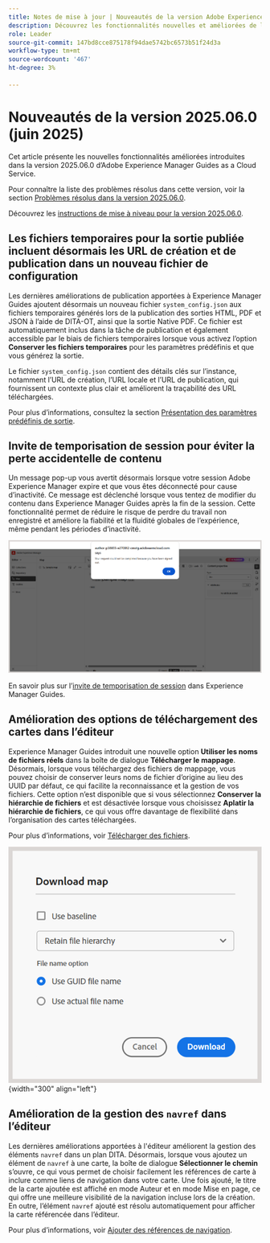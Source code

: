```yaml
---
title: Notes de mise à jour | Nouveautés de la version Adobe Experience Manager Guides 2025.06.0
description: Découvrez les fonctionnalités nouvelles et améliorées de la version 2025.06.0 d’Adobe Experience Manager Guides
role: Leader
source-git-commit: 147bd8cce875178f94dae5742bc6573b51f24d3a
workflow-type: tm+mt
source-wordcount: '467'
ht-degree: 3%

---
```


# Nouveautés de la version 2025.06.0 (juin 2025)

Cet article présente les nouvelles fonctionnalités améliorées introduites dans la version 2025.06.0 d’Adobe Experience Manager Guides as a Cloud Service.

Pour connaître la liste des problèmes résolus dans cette version, voir la section [Problèmes résolus dans la version 2025.06.0](fixed-issues-2025-06-0.md).

Découvrez les [instructions de mise à niveau pour la version 2025.06.0](../release-info/upgrade-instructions-2025-06-0.md).

## Les fichiers temporaires pour la sortie publiée incluent désormais les URL de création et de publication dans un nouveau fichier de configuration

Les dernières améliorations de publication apportées à Experience Manager Guides ajoutent désormais un nouveau fichier `system_config.json` aux fichiers temporaires générés lors de la publication des sorties HTML, PDF et JSON à l’aide de DITA-OT, ainsi que la sortie Native PDF. Ce fichier est automatiquement inclus dans la tâche de publication et également accessible par le biais de fichiers temporaires lorsque vous activez l’option **Conserver les fichiers temporaires** pour les paramètres prédéfinis et que vous générez la sortie.

Le fichier `system_config.json` contient des détails clés sur l’instance, notamment l’URL de création, l’URL locale et l’URL de publication, qui fournissent un contexte plus clair et améliorent la traçabilité des URL téléchargées.

Pour plus d’informations, consultez la section [Présentation des paramètres prédéfinis de sortie](../user-guide/generate-output-understand-presets.md).

## Invite de temporisation de session pour éviter la perte accidentelle de contenu

Un message pop-up vous avertit désormais lorsque votre session Adobe Experience Manager expire et que vous êtes déconnecté pour cause d’inactivité. Ce message est déclenché lorsque vous tentez de modifier du contenu dans Experience Manager Guides après la fin de la session. Cette fonctionnalité permet de réduire le risque de perdre du travail non enregistré et améliore la fiabilité et la fluidité globales de l’expérience, même pendant les périodes d’inactivité.

![](assets/sign-out-prompt.png)

En savoir plus sur l’[invite de temporisation de session](../user-guide/session-timeout-prompt.md) dans Experience Manager Guides.

## Amélioration des options de téléchargement des cartes dans l’éditeur

Experience Manager Guides introduit une nouvelle option **Utiliser les noms de fichiers réels** dans la boîte de dialogue **Télécharger le mappage**. Désormais, lorsque vous téléchargez des fichiers de mappage, vous pouvez choisir de conserver leurs noms de fichier d’origine au lieu des UUID par défaut, ce qui facilite la reconnaissance et la gestion de vos fichiers. Cette option n’est disponible que si vous sélectionnez **Conserver la hiérarchie de fichiers** et est désactivée lorsque vous choisissez **Aplatir la hiérarchie de fichiers**, ce qui vous offre davantage de flexibilité dans l’organisation des cartes téléchargées.

Pour plus d’informations, voir [Télécharger des fichiers](../user-guide/authoring-download-assets.md#download-a-dita-map-file-from-the-editor).

![](assets/download-map-dialog-new.png){width="300" align="left"}


## Amélioration de la gestion des `navref` dans l’éditeur

Les dernières améliorations apportées à l&#39;éditeur améliorent la gestion des éléments `navref` dans un plan DITA. Désormais, lorsque vous ajoutez un élément de `navref` à une carte, la boîte de dialogue **Sélectionner le chemin** s’ouvre, ce qui vous permet de choisir facilement les références de carte à inclure comme liens de navigation dans votre carte. Une fois ajouté, le titre de la carte ajoutée est affiché en mode Auteur et en mode Mise en page, ce qui offre une meilleure visibilité de la navigation incluse lors de la création.  En outre, l’élément `navref` ajouté est résolu automatiquement pour afficher la carte référencée dans l’éditeur.

Pour plus d’informations, voir [Ajouter des références de navigation](../user-guide/map-editor-other-features.md#add-navigation-references).
